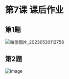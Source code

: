 # 第7课 课后作业

## 第1题 
![微信图片_20230530112758](https://github.com/NightOnDark/zkshanghai-workshop/assets/42111565/341c1c52-9b67-4178-b555-141e7520a4c3)

## 第2题
![image](https://github.com/NightOnDark/zkshanghai-workshop/assets/42111565/ffdf5021-1754-434f-9fe9-abe07c484a34)
